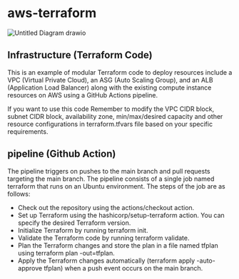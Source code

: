 # aws-terraform

![Untitled Diagram drawio](https://github.com/Majid-dev/aws-terraform/assets/43570120/02f43937-37d5-49a0-b02a-7fa43ebdb6fd)

## Infrastructure (Terraform Code)
This is an example of modular Terraform code to deploy resources include a VPC (Virtual Private Cloud), an ASG (Auto Scaling Group), and an ALB (Application Load Balancer) along with the existing compute instance resources on AWS using a GitHub Actions pipeline.

If you want to use this code Remember to modify the VPC CIDR block, subnet CIDR block, availability zone, min/max/desired capacity and other resource configurations in terraform.tfvars file based on your specific requirements.

## pipeline (Github Action)
The pipeline triggers on pushes to the main branch and pull requests targeting the main branch.
The pipeline consists of a single job named terraform that runs on an Ubuntu environment.
The steps of the job are as follows:
- Check out the repository using the actions/checkout action.
- Set up Terraform using the hashicorp/setup-terraform action. You can specify the desired Terraform version.
- Initialize Terraform by running terraform init.
- Validate the Terraform code by running terraform validate.
- Plan the Terraform changes and store the plan in a file named tfplan using terraform plan -out=tfplan.
- Apply the Terraform changes automatically (terraform apply -auto-approve tfplan) when a push event occurs on the main branch.
